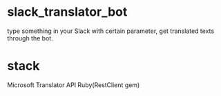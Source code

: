 # slack_translator_bot
type something in your Slack with certain parameter, get translated texts through the bot.

# stack
Microsoft Translator API
Ruby(RestClient gem)
